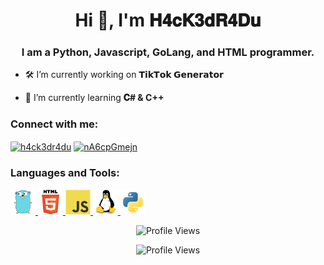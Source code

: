 <h1 align="center">Hi 👋, I'm 𝐇𝟒𝐜𝐊𝟑𝐝𝐑𝟒𝐃𝐮</h1>
<h3 align="center">I am a Python, Javascript, GoLang, and HTML programmer.</h3>

- 🛠️ I’m currently working on **𝗧𝗶𝗸𝗧𝗼𝗸 𝗚𝗲𝗻𝗲𝗿𝗮𝘁𝗼𝗿**

- 🌱 I’m currently learning **𝐂# & C++**

<h3 align="left">Connect with me:</h3>
<p align="left">
<a href="https://www.youtube.com/c/h4ck3dr4du" target="blank"><img align="center" src="https://raw.githubusercontent.com/rahuldkjain/github-profile-readme-generator/master/src/images/icons/Social/youtube.svg" alt="h4ck3dr4du" height="30" width="40" /></a>
<a href="https://discord.gg/nA6cpGmejn" target="blank"><img align="center" src="https://raw.githubusercontent.com/rahuldkjain/github-profile-readme-generator/master/src/images/icons/Social/discord.svg" alt="nA6cpGmejn" height="30" width="40" /></a>
</p>

<h3 align="left">Languages and Tools:</h3>
<p align="left"> <a href="https://golang.org" target="_blank" rel="noreferrer"> <img src="https://raw.githubusercontent.com/devicons/devicon/master/icons/go/go-original.svg" alt="go" width="40" height="40"/> </a> <a href="https://www.w3.org/html/" target="_blank" rel="noreferrer"> <img src="https://raw.githubusercontent.com/devicons/devicon/master/icons/html5/html5-original-wordmark.svg" alt="html5" width="40" height="40"/> </a> <a href="https://developer.mozilla.org/en-US/docs/Web/JavaScript" target="_blank" rel="noreferrer"> <img src="https://raw.githubusercontent.com/devicons/devicon/master/icons/javascript/javascript-original.svg" alt="javascript" width="40" height="40"/> </a> <a href="https://www.linux.org/" target="_blank" rel="noreferrer"> <img src="https://raw.githubusercontent.com/devicons/devicon/master/icons/linux/linux-original.svg" alt="linux" width="40" height="40"/> </a> <a href="https://www.python.org" target="_blank" rel="noreferrer"> <img src="https://raw.githubusercontent.com/devicons/devicon/master/icons/python/python-original.svg" alt="python" width="40" height="40"/> </a> </p>

<p align="center">
  <img src="https://api.visitorbadge.io/api/VisitorHit?user=H4cK3dR4Du&countColorcountColor&countColor=%23006EFF" alt="Profile Views">
</p>
<p align="center">
  <img src="https://img.shields.io/github/followers/H4cK3dR4Du?color=4a12ba&style=for-the-badge&logo=github&label=Follow" alt="Profile Views">
</p>

